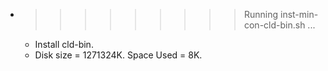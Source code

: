 * >>>>>>>>> Running inst-min-con-cld-bin.sh ...
  * Install cld-bin.
  * Disk size = 1271324K. Space Used = 8K.
